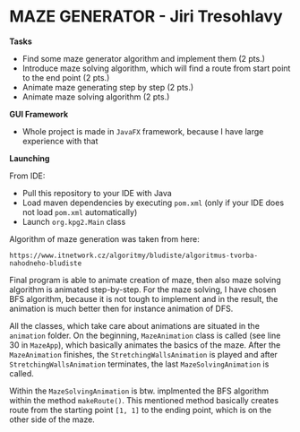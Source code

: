 # MAZE GENERATOR - Jiri Tresohlavy
**Tasks**
-  Find some maze generator algorithm and implement them (2 pts.)
-  Introduce maze solving algorithm, which will find a route from start point to the end point (2 pts.)
-  Animate maze generating step by step (2 pts.)
-  Animate maze solving algorithm (2 pts.)


**GUI Framework**
- Whole project is made in `JavaFX` framework, because I have large experience with that

**Launching**

From IDE:
  - Pull this repository to your IDE with Java
  - Load maven dependencies by executing `pom.xml` (only if your IDE does not load `pom.xml` automatically)
  - Launch `org.kpg2.Main` class

Algorithm of maze generation was taken from here:

`https://www.itnetwork.cz/algoritmy/bludiste/algoritmus-tvorba-nahodneho-bludiste`



Final program is able to animate creation of maze, then also maze solving algorithm is animated step-by-step. 
For the maze solving, I have chosen BFS algorithm, because it is not tough to implement and in the result, 
the animation is much better then for instance animation of DFS. 

All the classes, which take care about animations are situated in the `animation` folder. On the beginning,
`MazeAnimation` class is called (see line 30 in `MazeApp`), which basically animates the basics of the maze.
After the `MazeAnimation` finishes, the `StretchingWallsAnimation` is played and after `StretchingWallsAnimation`
terminates, the last `MazeSolvingAnimation` is called.

Within the `MazeSolvingAnimation` is btw. implmented the BFS algorithm within the method `makeRoute()`. This mentioned
method basically creates route from the starting point `[1, 1]` to the ending point, which is on the other side of the maze.

